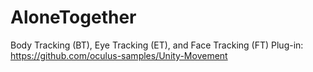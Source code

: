# AloneTogether
Body Tracking (BT), Eye Tracking (ET), and Face Tracking (FT) Plug-in: https://github.com/oculus-samples/Unity-Movement 
